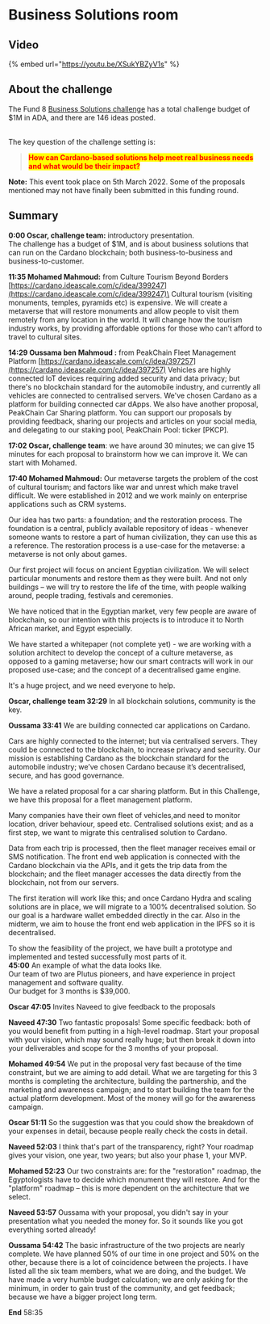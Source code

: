 # Business Solutions room

## Video

{% embed url="https://youtu.be/XSukYBZyV1s" %}

## About the challenge

The Fund 8 [Business Solutions challenge](https://cardano.ideascale.com/c/campaigns/26445/about) has a total challenge budget of $1M in ADA, and there are 146 ideas posted.

\
The key question of the challenge setting is:

> <mark style="color:red;">**How can Cardano-based solutions help meet real business needs and what would be their impact?**</mark>

**Note:** This event took place on 5th March 2022. Some of the proposals mentioned may not have finally been submitted in this funding round.

## Summary

**0:00 Oscar, challenge team:** introductory presentation.\
The challenge has a budget of $1M, and is about business solutions that can run on the Cardano blockchain; both business-to-business and business-to-customer.

**11:35   Mohamed Mahmoud:**  from Culture Tourism Beyond Borders  [https://cardano.ideascale.com/c/idea/399247](https://cardano.ideascale.com/c/idea/399247)\
Cultural tourism (visiting monuments, temples, pyramids etc) is expensive. We will create a metaverse that will restore monuments and allow people to visit them remotely from any location in the world. It will change how the tourism industry works, by providing affordable options for those who can’t afford to travel to cultural sites.

**14:29 Oussama ben Mahmoud :** from PeakChain Fleet Management Platform [https://cardano.ideascale.com/c/idea/397257](https://cardano.ideascale.com/c/idea/397257)   Vehicles are highly connected IoT devices requiring added security and data privacy; but there's no blockchain standard for the automobile industry, and currently all vehicles are connected to centralised servers. We've chosen Cardano as a platform for building connected car dApps. We also have another proposal, PeakChain Car Sharing platform. You can support our proposals by providing feedback, sharing our projects and articles on your social media, and delegating to our staking pool, PeakChain Pool: ticker \[PKCP].

**17:02   Oscar, challenge team**: we have around 30 minutes; we can give 15 minutes for each proposal to brainstorm how we can improve it. We can start with Mohamed.

**17:40 Mohamed Mahmoud:**   Our metaverse targets the problem of the cost of cultural tourism; and factors like war and unrest which make travel difficult. We were established in 2012 and we work mainly on enterprise applications such as CRM systems.

Our idea has two parts: a foundation; and the restoration process. The foundation is a central, publicly available repository of ideas - whenever someone wants to restore a part of human civilization, they can use this as a reference. The restoration process is a use-case for the metaverse: a metaverse is not only about games.

Our first project will focus on ancient Egyptian civilization. We will select particular monuments and restore them as they were built. And not only buildings – we will try to restore the life of the time, with people walking around, people trading, festivals and ceremonies.&#x20;

We have noticed that in the Egyptian market, very few people are aware of blockchain, so our intention with this projects is to introduce it to North African market, and Egypt especially.

We have started a whitepaper (not complete yet) - we are working with a solution architect to develop the concept of a culture metaverse, as opposed to a gaming metaverse; how our smart contracts will work in our proposed use-case; and the concept of a decentralised game engine.

It's a huge project, and we need everyone to help.

**Oscar, challenge team 32:29** In all blockchain solutions, community is the key.

**Oussama 33:41** We are building connected car applications on Cardano.&#x20;

Cars are highly connected to the internet; but via centralised servers. They could be connected to the blockchain, to increase privacy and security. Our mission is establishing Cardano as the blockchain standard for the automobile industry; we’ve chosen Cardano because it’s decentralised, secure, and has good governance.

We have a related proposal for a car sharing platform. But in this Challenge, we have this proposal for a fleet management platform.

Many companies have their own fleet of vehicles,and need to monitor location, driver behaviour, speed etc. Centralised solutions exist; and as a first step, we want to migrate this centralised solution to Cardano.&#x20;

Data from each trip is processed, then the fleet manager receives email or SMS notification. The front end web application is connected with the Cardano blockchain via the APIs, and it gets the trip data from the blockchain; and the fleet manager accesses the data directly from the blockchain, not from our servers.

The first iteration will work like this; and once Cardano Hydra and scaling solutions are in place, we will migrate to a 100% decentralised solution. So our goal is a hardware wallet embedded directly in the car. Also in the midterm, we aim to house the front end web application in the IPFS so it is decentralised.

To show the feasibility of the project, we have built a prototype and implemented and tested successfully most parts of it.\
**45:00**  An example of what the data looks like.\
Our team of two are Plutus pioneers, and have experience in project management and software quality. \
Our budget for 3 months is $39,000.

**Oscar  47:05**  Invites Naveed to give feedback to the proposals

**Naveed  47:30** Two fantastic proposals! Some specific feedback: both of you would benefit from putting in a high-level roadmap. Start your proposal with your vision, which may sound really huge; but then break it down into your deliverables and scope for the 3 months of your proposal.

**Mohamed  49:54** We put in the proposal very fast because of the time constraint, but we are aiming to add detail. What we are targeting for this 3 months is completing the architecture, building the partnership, and the marketing and awareness campaign; and to start building the team for the actual platform development. Most of the money will go for the awareness campaign.

**Oscar  51:11** So the suggestion was that you could show the breakdown of your expenses in detail, because people really check the costs in detail.&#x20;

**Naveed 52:03** I think that's part of the transparency, right? Your roadmap gives your vision, one year, two years; but also your phase 1, your MVP.

**Mohamed  52:23** Our two constraints are: for the "restoration" roadmap, the Egyptologists have to decide which monument they will restore. And for the "platform" roadmap – this is more dependent on the architecture that we select.

**Naveed  53:57** Oussama with your proposal, you didn't say in your presentation what you needed the money for. So it sounds like you got everything sorted already!

**Oussama 54:42** The basic infrastructure of the two projects are nearly complete. We have planned 50% of our time in one project and 50% on the other, because there is a lot of coincidence between the projects. I have listed all the six team members, what we are doing, and the budget. We have made a very humble budget calculation; we are only asking for the minimum, in order to gain trust of the community, and get feedback; because we have a bigger project long term.

**End** 58:35
